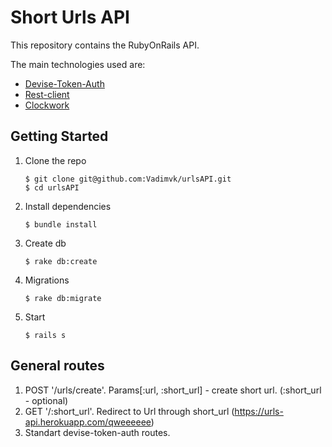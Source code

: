 # Short Urls API

This repository contains the RubyOnRails API.

The main technologies used are:

- [Devise-Token-Auth](https://github.com/lynndylanhurley/devise_token_auth)
- [Rest-client](https://github.com/rest-client/rest-client)
- [Clockwork](https://github.com/adamwiggins/clockwork)

## Getting Started

1. Clone the repo

   ```
   $ git clone git@github.com:Vadimvk/urlsAPI.git
   $ cd urlsAPI  
   ```
   
2. Install dependencies

   ```
   $ bundle install      
   ```
   
3. Create db

   ```
   $ rake db:create
   ``` 
   
4. Migrations

   ```
   $ rake db:migrate
   ```
   
5. Start

   ```
   $ rails s
   ```    

## General routes

  1. POST '/urls/create'. Params[:url, :short_url] - create short url. (:short_url - optional)
  2. GET '/:short_url'. Redirect to Url through short_url (https://urls-api.herokuapp.com/qweeeeee)
  3. Standart devise-token-auth routes.

